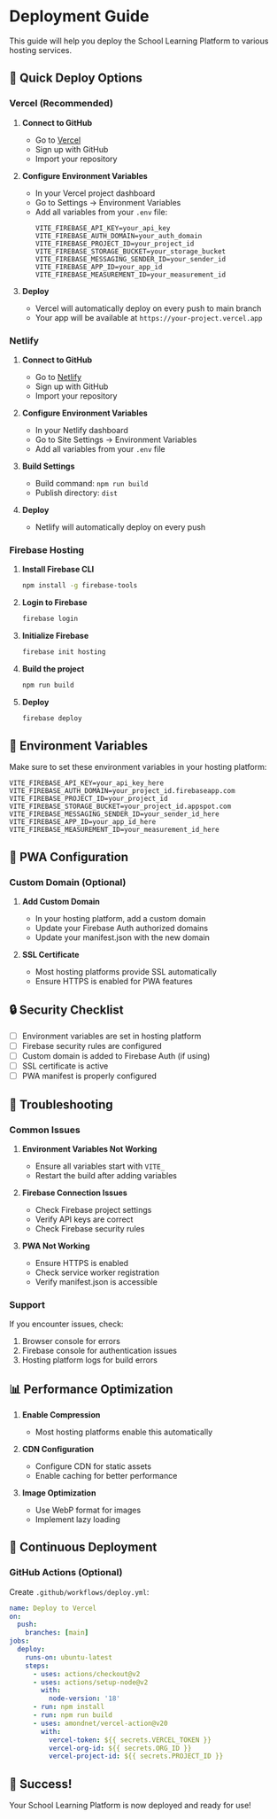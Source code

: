 # Deployment Guide

This guide will help you deploy the School Learning Platform to various hosting services.

## 🚀 Quick Deploy Options

### Vercel (Recommended)

1. **Connect to GitHub**
   - Go to [Vercel](https://vercel.com)
   - Sign up with GitHub
   - Import your repository

2. **Configure Environment Variables**
   - In your Vercel project dashboard
   - Go to Settings → Environment Variables
   - Add all variables from your `.env` file:
     ```
     VITE_FIREBASE_API_KEY=your_api_key
     VITE_FIREBASE_AUTH_DOMAIN=your_auth_domain
     VITE_FIREBASE_PROJECT_ID=your_project_id
     VITE_FIREBASE_STORAGE_BUCKET=your_storage_bucket
     VITE_FIREBASE_MESSAGING_SENDER_ID=your_sender_id
     VITE_FIREBASE_APP_ID=your_app_id
     VITE_FIREBASE_MEASUREMENT_ID=your_measurement_id
     ```

3. **Deploy**
   - Vercel will automatically deploy on every push to main branch
   - Your app will be available at `https://your-project.vercel.app`

### Netlify

1. **Connect to GitHub**
   - Go to [Netlify](https://netlify.com)
   - Sign up with GitHub
   - Import your repository

2. **Configure Environment Variables**
   - In your Netlify dashboard
   - Go to Site Settings → Environment Variables
   - Add all variables from your `.env` file

3. **Build Settings**
   - Build command: `npm run build`
   - Publish directory: `dist`

4. **Deploy**
   - Netlify will automatically deploy on every push

### Firebase Hosting

1. **Install Firebase CLI**
   ```bash
   npm install -g firebase-tools
   ```

2. **Login to Firebase**
   ```bash
   firebase login
   ```

3. **Initialize Firebase**
   ```bash
   firebase init hosting
   ```

4. **Build the project**
   ```bash
   npm run build
   ```

5. **Deploy**
   ```bash
   firebase deploy
   ```

## 🔧 Environment Variables

Make sure to set these environment variables in your hosting platform:

```env
VITE_FIREBASE_API_KEY=your_api_key_here
VITE_FIREBASE_AUTH_DOMAIN=your_project_id.firebaseapp.com
VITE_FIREBASE_PROJECT_ID=your_project_id
VITE_FIREBASE_STORAGE_BUCKET=your_project_id.appspot.com
VITE_FIREBASE_MESSAGING_SENDER_ID=your_sender_id_here
VITE_FIREBASE_APP_ID=your_app_id_here
VITE_FIREBASE_MEASUREMENT_ID=your_measurement_id_here
```

## 📱 PWA Configuration

### Custom Domain (Optional)

1. **Add Custom Domain**
   - In your hosting platform, add a custom domain
   - Update your Firebase Auth authorized domains
   - Update your manifest.json with the new domain

2. **SSL Certificate**
   - Most hosting platforms provide SSL automatically
   - Ensure HTTPS is enabled for PWA features

## 🔒 Security Checklist

- [ ] Environment variables are set in hosting platform
- [ ] Firebase security rules are configured
- [ ] Custom domain is added to Firebase Auth (if using)
- [ ] SSL certificate is active
- [ ] PWA manifest is properly configured

## 🐛 Troubleshooting

### Common Issues

1. **Environment Variables Not Working**
   - Ensure all variables start with `VITE_`
   - Restart the build after adding variables

2. **Firebase Connection Issues**
   - Check Firebase project settings
   - Verify API keys are correct
   - Check Firebase security rules

3. **PWA Not Working**
   - Ensure HTTPS is enabled
   - Check service worker registration
   - Verify manifest.json is accessible

### Support

If you encounter issues, check:
1. Browser console for errors
2. Firebase console for authentication issues
3. Hosting platform logs for build errors

## 📊 Performance Optimization

1. **Enable Compression**
   - Most hosting platforms enable this automatically

2. **CDN Configuration**
   - Configure CDN for static assets
   - Enable caching for better performance

3. **Image Optimization**
   - Use WebP format for images
   - Implement lazy loading

## 🔄 Continuous Deployment

### GitHub Actions (Optional)

Create `.github/workflows/deploy.yml`:

```yaml
name: Deploy to Vercel
on:
  push:
    branches: [main]
jobs:
  deploy:
    runs-on: ubuntu-latest
    steps:
      - uses: actions/checkout@v2
      - uses: actions/setup-node@v2
        with:
          node-version: '18'
      - run: npm install
      - run: npm run build
      - uses: amondnet/vercel-action@v20
        with:
          vercel-token: ${{ secrets.VERCEL_TOKEN }}
          vercel-org-id: ${{ secrets.ORG_ID }}
          vercel-project-id: ${{ secrets.PROJECT_ID }}
```

## 🎉 Success!

Your School Learning Platform is now deployed and ready for use!
